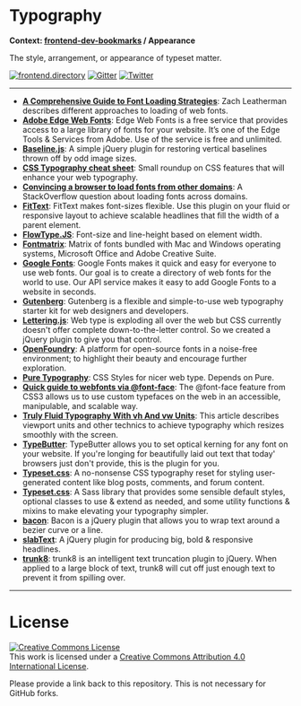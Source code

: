 # Typography

**Context: [frontend-dev-bookmarks](../README.md) / Appearance**

The style, arrangement, or appearance of typeset matter.

[![frontend.directory](https://img.shields.io/badge/frontend-directory-blue.svg?style=flat-square)](http://frontend.directory/)
[![Gitter](https://img.shields.io/gitter/room/dypsilon/frontend-dev-bookmarks.svg?style=flat-square&maxAge=2592000)](https://gitter.im/dypsilon/frontend-dev-bookmarks)
[![Twitter](https://img.shields.io/badge/follow-twitter-55acee.svg?style=flat-square)](https://twitter.com/FrontendDir)

---

- **[A Comprehensive Guide to Font Loading Strategies](https://www.zachleat.com/web/comprehensive-webfonts/)**: Zach Leatherman describes different approaches to loading of web fonts.
- **[Adobe Edge Web Fonts](https://edgewebfonts.adobe.com/fonts)**: Edge Web Fonts is a free service that provides access to a large library of fonts for your website. It’s one of the Edge Tools & Services from Adobe. Use of the service is free and unlimited.
- **[Baseline.js](https://github.com/daneden/Baseline.js)**: A simple jQuery plugin for restoring vertical baselines thrown off by odd image sizes.
- **[CSS Typography cheat sheet](http://www.newnet-soft.com/blog/csstypography)**: Small roundup on CSS features that will enhance your web typography.
- **[Convincing a browser to load fonts from other domains](http://stackoverflow.com/questions/2892691/font-face-fonts-only-work-on-their-own-domain)**: A StackOverflow question about loading fonts across domains.
- **[FitText](http://fittextjs.com/)**: FitText makes font-sizes flexible. Use this plugin on your fluid or responsive layout to achieve scalable headlines that fill the width of a parent element.
- **[FlowType.JS](http://simplefocus.com/flowtype/)**: Font-size and line-height based on element width.
- **[Fontmatrix](http://media.24ways.org/2007/17/fontmatrix.html)**: Matrix of fonts bundled with Mac and Windows operating systems, Microsoft Office and Adobe Creative Suite.
- **[Google Fonts](https://www.google.com/fonts/)**: Google Fonts makes it quick and easy for everyone to use web fonts. Our goal is to create a directory of web fonts for the world to use. Our API service makes it easy to add Google Fonts to a website in seconds.
- **[Gutenberg](http://matejlatin.github.io/Gutenberg/)**: Gutenberg is a flexible and simple-to-use web typography starter kit for web designers and developers.
- **[Lettering.js](http://letteringjs.com/)**: Web type is exploding all over the web but CSS currently doesn't offer complete down-to-the-letter control. So we created a jQuery plugin to give you that control.
- **[OpenFoundry](http://open-foundry.com/)**: A platform for open-source fonts in a noise-free environment; to highlight their beauty and encourage further exploration.
- **[Pure Typography](http://tilomitra.github.io/csstypography/)**: CSS Styles for nicer web type. Depends on Pure.
- **[Quick guide to webfonts via @font-face](http://www.html5rocks.com/en/tutorials/webfonts/quick/)**: The @font-face feature from CSS3 allows us to use custom typefaces on the web in an accessible, manipulable, and scalable way.
- **[Truly Fluid Typography With vh And vw Units](https://www.smashingmagazine.com/2016/05/fluid-typography/)**: This article describes viewport units and other technics to achieve typography which resizes smoothly with the screen.
- **[TypeButter](https://github.com/hudsonfoo/typebutter)**: TypeButter allows you to set optical kerning for any font on your website. If you're longing for beautifully laid out text that today' browsers just don't provide, this is the plugin for you.
- **[Typeset.css](https://github.com/joshuarudd/typeset.css)**: A no-nonsense CSS typography reset for styling user-generated content like blog posts, comments, and forum content.
- **[Typeset.css](http://stormwarning.github.io/typeset.css/)**: A Sass library that provides some sensible default styles, optional classes to use & extend as needed, and some utility functions & mixins to make elevating your typography simpler.
- **[bacon](http://baconforme.com/)**: Bacon is a jQuery plugin that allows you to wrap text around a bezier curve or a line.
- **[slabText](https://github.com/freqDec/slabText/)**: A jQuery plugin for producing big, bold & responsive headlines.
- **[trunk8](http://jrvis.com/trunk8/)**: trunk8 is an intelligent text truncation plugin to jQuery. When applied to a large block of text, trunk8 will cut off just enough text to prevent it from spilling over.

---

# License

<a rel="license" href="http://creativecommons.org/licenses/by/4.0/"><img alt="Creative Commons License" style="border-width:0" src="https://i.creativecommons.org/l/by/4.0/88x31.png" /></a><br />This work is licensed under a <a rel="license" href="http://creativecommons.org/licenses/by/4.0/">Creative Commons Attribution 4.0 International License</a>.

Please provide a link back to this repository. This is not necessary for GitHub forks.
